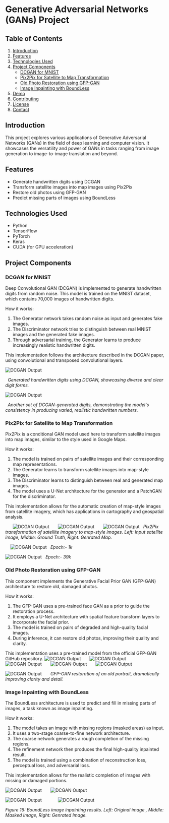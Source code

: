 # Generative Adversarial Networks (GANs) Project

## Table of Contents

1. [Introduction](#introduction)
2. [Features](#features)
3. [Technologies Used](#technologies-used)
4. [Project Components](#project-components)
   - [DCGAN for MNIST](#dcgan-for-mnist)
   - [Pix2Pix for Satellite to Map Transformation](#pix2pix-for-satellite-to-map-transformation)
   - [Old Photo Restoration using GFP-GAN](#old-photo-restoration-using-gfp-gan)
   - [Image Inpainting with BoundLess](#image-inpainting-with-boundless)
5. [Demo](#demo)
6. [Contributing](#contributing)
7. [License](#license)
8. [Contact](#contact)

## Introduction

This project explores various applications of Generative Adversarial Networks (GANs) in the field of deep learning and computer vision. It showcases the versatility and power of GANs in tasks ranging from image generation to image-to-image translation and beyond.

## Features

- Generate handwritten digits using DCGAN
- Transform satellite images into map images using Pix2Pix
- Restore old photos using GFP-GAN
- Predict missing parts of images using BoundLess

## Technologies Used

- Python
- TensorFlow
- PyTorch
- Keras
- CUDA (for GPU acceleration)

## Project Components

### DCGAN for MNIST

Deep Convolutional GAN (DCGAN) is implemented to generate handwritten digits from random noise. This model is trained on the MNIST dataset, which contains 70,000 images of handwritten digits.

How it works:

1. The Generator network takes random noise as input and generates fake images.
2. The Discriminator network tries to distinguish between real MNIST images and the generated fake images.
3. Through adversarial training, the Generator learns to produce increasingly realistic handwritten digits.

This implementation follows the architecture described in the DCGAN paper, using convolutional and transposed convolutional layers.

![DCGAN Output](./Number%20Genrator/WGAN1.png)

&nbsp;
_Generated handwritten digits using DCGAN, showcasing diverse and clear digit forms._
&nbsp;
&nbsp;

![DCGAN Output](./Number%20Genrator/WGAN2.png)

&nbsp;
_Another set of DCGAN-generated digits, demonstrating the model's consistency in producing varied, realistic handwritten numbers._
&nbsp;
&nbsp;

<!-- ![DCGAN Output](./Number%20Genrator/DCGAN.png) -->
<!-- ![DCGAN Output](./Number%20Genrator/) -->

### Pix2Pix for Satellite to Map Transformation

Pix2Pix is a conditional GAN model used here to transform satellite images into map images, similar to the style used in Google Maps.

How it works:

1. The model is trained on pairs of satellite images and their corresponding map representations.
2. The Generator learns to transform satellite images into map-style images.
3. The Discriminator learns to distinguish between real and generated map images.
4. The model uses a U-Net architecture for the generator and a PatchGAN for the discriminator.

This implementation allows for the automatic creation of map-style images from satellite imagery, which has applications in cartography and geospatial analysis.

<!-- ![DCGAN Output](./Pix2pix/Discriminator.png)
&nbsp;
&nbsp;
&nbsp;
![DCGAN Output](./Pix2pix/genrator.png)
&nbsp;
&nbsp;
&nbsp;
![DCGAN Output](./Pix2pix/model.png) -->

&nbsp;
&nbsp;
&nbsp;
![DCGAN Output](./Pix2pix/result.png)
&nbsp;
&nbsp;
&nbsp;
![DCGAN Output](./Pix2pix/result2.png)
&nbsp;
&nbsp;
&nbsp;
![DCGAN Output](./Pix2pix/result3.png)
&nbsp;
_Pix2Pix transformation of satellite imagery to map-style images. Left: Input satellite image, Middle: Ground Truth, Right: Genrated Map._

&nbsp;
&nbsp;
![DCGAN Output](<./Pix2pix/result_pix2pix_step_0%20(1).png>)
&nbsp;
_Epoch:- 1k_
&nbsp;
&nbsp;

<!-- ![DCGAN Output](./Pix2pix/result_pix2pix_step_39000.png) -->

![DCGAN Output](./Pix2pix/Screenshot%20from%202024-07-11%2019-49-29.png)
&nbsp;
_Epoch:- 39k_
&nbsp;
&nbsp;

<!-- ![DCGAN Output](./Pix2pix/Screenshot%20from%202024-07-11%2019-54-48.png) -->

### Old Photo Restoration using GFP-GAN

This component implements the Generative Facial Prior GAN (GFP-GAN) architecture to restore old, damaged photos.

How it works:

1. The GFP-GAN uses a pre-trained face GAN as a prior to guide the restoration process.
2. It employs a U-Net architecture with spatial feature transform layers to incorporate the facial prior.
3. The model is trained on pairs of degraded and high-quality facial images.
4. During inference, it can restore old photos, improving their quality and clarity.

This implementation uses a pre-trained model from the official GFP-GAN GitHub repository.
![DCGAN Output](./GFP-GANPhotoRestoration/results/cmp/1_00.png)
&nbsp;
&nbsp;
&nbsp;
![DCGAN Output](./GFP-GANPhotoRestoration/results/cmp/1_01.png)
&nbsp;
&nbsp;
&nbsp;
![DCGAN Output](./GFP-GANPhotoRestoration/results/cmp/2_00.png)
&nbsp;
&nbsp;
&nbsp;
![DCGAN Output](./GFP-GANPhotoRestoration/results/cmp/2_01.png)
&nbsp;
&nbsp;
&nbsp;
![DCGAN Output](./GFP-GANPhotoRestoration/results/cmp/2_03.png)
&nbsp;
&nbsp;
&nbsp;

![DCGAN Output](./GFP-GANPhotoRestoration/results/cmp/6_00.png)
&nbsp;
&nbsp;
&nbsp;
_GFP-GAN restoration of an old portrait, dramatically improving clarity and detail._

### Image Inpainting with BoundLess

The BoundLess architecture is used to predict and fill in missing parts of images, a task known as image inpainting.

How it works:

1. The model takes an image with missing regions (masked areas) as input.
2. It uses a two-stage coarse-to-fine network architecture.
3. The coarse network generates a rough completion of the missing regions.
4. The refinement network then produces the final high-quality inpainted result.
5. The model is trained using a combination of reconstruction loss, perceptual loss, and adversarial loss.

This implementation allows for the realistic completion of images with missing or damaged portions.

<!-- ![DCGAN Output](./Boundless/BoundlessTest.jpg) -->
<!-- &nbsp;
&nbsp;
&nbsp; -->

![DCGAN Output](./Boundless/Result.png)
&nbsp;
&nbsp;
&nbsp;
![DCGAN Output](./Boundless/result2.png)
&nbsp;
&nbsp;
&nbsp;

![DCGAN Output](./Boundless/ressult3.png)
&nbsp;
&nbsp;
&nbsp;
&nbsp;
&nbsp;
&nbsp;
![DCGAN Output](./Boundless/result4.png)

_Figure 16: BoundLess image inpainting results. Left: Original image , Middle: Masked Image, Right: Genrated Image._

<!-- &nbsp;
&nbsp;
&nbsp;
![DCGAN Output](./Boundless/test2.jpeg)
&nbsp;
&nbsp;
&nbsp;
![DCGAN Output](./Boundless/test4.jpeg)
&nbsp;
&nbsp;
&nbsp;
![DCGAN Output](./Boundless/test3.jpeg) -->


